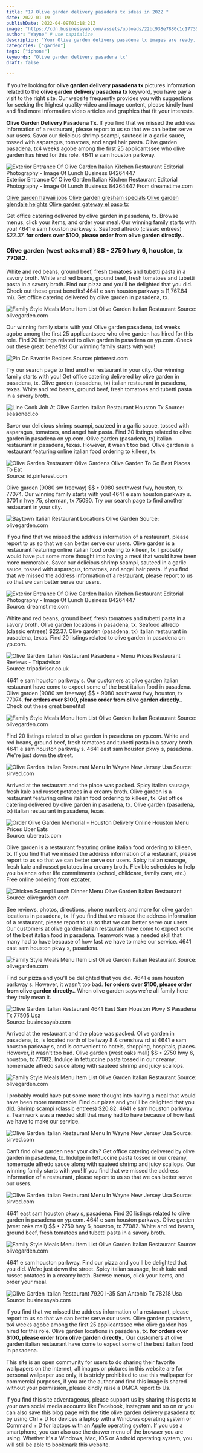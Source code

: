 ```yaml
---
title: "17 Olive garden delivery pasadena tx ideas in 2022 "
date: 2022-01-19
publishDate: 2022-04-09T01:18:21Z
image: "https://cdn.businessyab.com/assets/uploads/22bc938e7880c1c17735f6101cd04bc5_-united-states-texas-bexar-county-san-antonio-northeast-side-interstate-35-7920-olive-garden-italian-restaurant-210-650-5883.jpg"
author: "Wayne" # use capitalize
description: "Your Olive garden delivery pasadena tx images are ready. Olive garden delivery pasadena tx are a topic that is being searched for and liked by netizens now. You can Find and Download the Olive garden delivery pasadena tx files here. Get all royalty-free photos and vectors."
categories: ["garden"]
tags: ["iphone"]
keywords: "Olive garden delivery pasadena tx"
draft: false

---
```


If you're looking for **olive garden delivery pasadena tx** pictures information related to the **olive garden delivery pasadena tx** keyword, you have pay a visit to the right  site.  Our website frequently  provides you with  suggestions  for seeking  the highest  quality video and image  content, please kindly hunt and find more informative video articles and graphics  that fit your interests.

**Olive Garden Delivery Pasadena Tx**. If you find that we missed the address information of a restaurant, please report to us so that we can better serve our users. Savor our delicious shrimp scampi, sauteed in a garlic sauce, tossed with asparagus, tomatoes, and angel hair pasta. Olive garden pasadena, tx4 weeks agobe among the first 25 applicantssee who olive garden has hired for this role. 4641 e sam houston parkway.

![Exterior Entrance Of Olive Garden Italian Kitchen Restaurant Editorial Photography - Image Of Lunch Business 84264447](https://thumbs.dreamstime.com/z/exterior-entrance-olive-garden-italian-kitchen-restaurant-lancaster-pa-january-location-chain-offers-84264447.jpg "Exterior Entrance Of Olive Garden Italian Kitchen Restaurant Editorial Photography - Image Of Lunch Business 84264447")
Exterior Entrance Of Olive Garden Italian Kitchen Restaurant Editorial Photography - Image Of Lunch Business 84264447 From dreamstime.com

[Olive garden hawaii jobs](/olive-garden-hawaii-jobs/)
[Olive garden gresham specials](/olive-garden-gresham-specials/)
[Olive garden glendale heights](/olive-garden-glendale-heights/)
[Olive garden gateway el paso tx](/olive-garden-gateway-el-paso-tx/)

Get office catering delivered by olive garden in pasadena, tx. Browse menus, click your items, and order your meal. Our winning family starts with you! 4641 e sam houston parkway s. Seafood alfredo (classic entrees) $22.37. **for orders over $100, please order from olive garden directly.**.

### Olive garden (west oaks mall) $$ • 2750 hwy 6, houston, tx 77082.

White and red beans, ground beef, fresh tomatoes and tubetti pasta in a savory broth. White and red beans, ground beef, fresh tomatoes and tubetti pasta in a savory broth. Find our pizza and you&#039;ll be delighted that you did. Check out these great benefits! 4641 e sam houston parkway s (1,767.84 mi). Get office catering delivered by olive garden in pasadena, tx.


![Family Style Meals Menu Item List Olive Garden Italian Restaurant](https://media.olivegarden.com/en_us/images/product/CateringPan5cheeseziti-gv-590X365.jpg "Family Style Meals Menu Item List Olive Garden Italian Restaurant")
Source: olivegarden.com

Our winning family starts with you! Olive garden pasadena, tx4 weeks agobe among the first 25 applicantssee who olive garden has hired for this role. Find 20 listings related to olive garden in pasadena on yp.com. Check out these great benefits! Our winning family starts with you!

![Pin On Favorite Recipes](https://i.pinimg.com/originals/a1/03/82/a103828d07c9aaa2b6efc7e63777f354.jpg "Pin On Favorite Recipes")
Source: pinterest.com

Try our search page to find another restaurant in your city. Our winning family starts with you! Get office catering delivered by olive garden in pasadena, tx. Olive garden (pasadena, tx) italian restaurant in pasadena, texas. White and red beans, ground beef, fresh tomatoes and tubetti pasta in a savory broth.

![Line Cook Job At Olive Garden Italian Restaurant Houston Tx](https://s3.amazonaws.com/bf-employerpics-prod/7df589fa-6831-4636-abbf-9e1915d2d180-360?updated=1625087404226 "Line Cook Job At Olive Garden Italian Restaurant Houston Tx")
Source: seasoned.co

Savor our delicious shrimp scampi, sauteed in a garlic sauce, tossed with asparagus, tomatoes, and angel hair pasta. Find 20 listings related to olive garden in pasadena on yp.com. Olive garden (pasadena, tx) italian restaurant in pasadena, texas. However, it wasn&#039;t too bad. Olive garden is a restaurant featuring online italian food ordering to killeen, tx.

![Olive Garden Restaurant Olive Gardens Olive Garden To Go Best Places To Eat](https://i.pinimg.com/564x/0c/f7/ee/0cf7ee39ebbe87b2666ab38ad44a16b9--olive-gardens-italian-foods.jpg "Olive Garden Restaurant Olive Gardens Olive Garden To Go Best Places To Eat")
Source: id.pinterest.com

Olive garden (9080 sw freeway) $$ • 9080 southwest fwy, houston, tx 77074. Our winning family starts with you! 4641 e sam houston parkway s. 3701 n hwy 75, sherman, tx 75090. Try our search page to find another restaurant in your city.

![Baytown Italian Restaurant Locations Olive Garden](https://media.olivegarden.com/en_us/images/marketing/italian-family-restaurant-olive-garden-g6-rdv.jpg "Baytown Italian Restaurant Locations Olive Garden")
Source: olivegarden.com

If you find that we missed the address information of a restaurant, please report to us so that we can better serve our users. Olive garden is a restaurant featuring online italian food ordering to killeen, tx. I probably would have put some more thought into having a meal that would have been more memorable. Savor our delicious shrimp scampi, sauteed in a garlic sauce, tossed with asparagus, tomatoes, and angel hair pasta. If you find that we missed the address information of a restaurant, please report to us so that we can better serve our users.

![Exterior Entrance Of Olive Garden Italian Kitchen Restaurant Editorial Photography - Image Of Lunch Business 84264447](https://thumbs.dreamstime.com/z/exterior-entrance-olive-garden-italian-kitchen-restaurant-lancaster-pa-january-location-chain-offers-84264447.jpg "Exterior Entrance Of Olive Garden Italian Kitchen Restaurant Editorial Photography - Image Of Lunch Business 84264447")
Source: dreamstime.com

White and red beans, ground beef, fresh tomatoes and tubetti pasta in a savory broth. Olive garden locations in pasadena, tx. Seafood alfredo (classic entrees) $22.37. Olive garden (pasadena, tx) italian restaurant in pasadena, texas. Find 20 listings related to olive garden in pasadena on yp.com.

![Olive Garden Italian Restaurant Pasadena - Menu Prices Restaurant Reviews - Tripadvisor](https://media-cdn.tripadvisor.com/media/photo-s/11/4c/07/e9/20171116-142207-largejpg.jpg "Olive Garden Italian Restaurant Pasadena - Menu Prices Restaurant Reviews - Tripadvisor")
Source: tripadvisor.co.uk

4641 e sam houston parkway s. Our customers at olive garden italian restaurant have come to expect some of the best italian food in pasadena. Olive garden (9080 sw freeway) $$ • 9080 southwest fwy, houston, tx 77074. **for orders over $100, please order from olive garden directly.**. Check out these great benefits!

![Family Style Meals Menu Item List Olive Garden Italian Restaurant](https://media.olivegarden.com/en_us/images/product/d-parties-to-go-garden-fresh-salad-dpv.jpg "Family Style Meals Menu Item List Olive Garden Italian Restaurant")
Source: olivegarden.com

Find 20 listings related to olive garden in pasadena on yp.com. White and red beans, ground beef, fresh tomatoes and tubetti pasta in a savory broth. 4641 e sam houston parkway s. 4641 east sam houston pkwy s, pasadena. We&#039;re just down the street.

![Olive Garden Italian Restaurant Menu In Wayne New Jersey Usa](https://d6ozfheqtj1tz.cloudfront.net/ChIJk9vqLZawGYgRKOep_QqLkSM/5ac3ba934fbe6.jpg "Olive Garden Italian Restaurant Menu In Wayne New Jersey Usa")
Source: sirved.com

Arrived at the restaurant and the place was packed. Spicy italian sausage, fresh kale and russet potatoes in a creamy broth. Olive garden is a restaurant featuring online italian food ordering to killeen, tx. Get office catering delivered by olive garden in pasadena, tx. Olive garden (pasadena, tx) italian restaurant in pasadena, texas.

![Order Olive Garden Memorial - Houston Delivery Online Houston Menu Prices Uber Eats](https://duyt4h9nfnj50.cloudfront.net/resized/a18b0436cbe3135135b807e6fc47a6c5-w2880-49.jpg "Order Olive Garden Memorial - Houston Delivery Online Houston Menu Prices Uber Eats")
Source: ubereats.com

Olive garden is a restaurant featuring online italian food ordering to killeen, tx. If you find that we missed the address information of a restaurant, please report to us so that we can better serve our users. Spicy italian sausage, fresh kale and russet potatoes in a creamy broth. Flexible schedules to help you balance other life commitments (school, childcare, family care, etc.) Free online ordering from ezcater.

![Chicken Scampi Lunch Dinner Menu Olive Garden Italian Restaurant](https://media.olivegarden.com/en_us/images/product/Chicken-Scampi-dpv-1180x730.jpg "Chicken Scampi Lunch Dinner Menu Olive Garden Italian Restaurant")
Source: olivegarden.com

See reviews, photos, directions, phone numbers and more for olive garden locations in pasadena, tx. If you find that we missed the address information of a restaurant, please report to us so that we can better serve our users. Our customers at olive garden italian restaurant have come to expect some of the best italian food in pasadena. Teamwork was a needed skill that many had to have because of how fast we have to make our service. 4641 east sam houston pkwy s, pasadena.

![Family Style Meals Menu Item List Olive Garden Italian Restaurant](https://media.olivegarden.com/en_us/images/product/CateringPanchickenalfedo-gv-590X365.jpg "Family Style Meals Menu Item List Olive Garden Italian Restaurant")
Source: olivegarden.com

Find our pizza and you&#039;ll be delighted that you did. 4641 e sam houston parkway s. However, it wasn&#039;t too bad. **for orders over $100, please order from olive garden directly.**. When olive garden says we’re all family here they truly mean it.

![Olive Garden Italian Restaurant 4641 East Sam Houston Pkwy S Pasadena Tx 77505 Usa](https://cdn.businessyab.com/assets/uploads/693b6861cdbe4f4c341350c6f6d895b8_-united-states-texas-harris-county-pasadena-east-sam-houston-parkway-south-4641-olive-garden-italian-restaurant.jpg "Olive Garden Italian Restaurant 4641 East Sam Houston Pkwy S Pasadena Tx 77505 Usa")
Source: businessyab.com

Arrived at the restaurant and the place was packed. Olive garden in pasadena, tx, is located north of beltway 8 &amp; crenshaw rd at 4641 e sam houston parkway s, and is convenient to hotels, shopping, hospitals, places. However, it wasn&#039;t too bad. Olive garden (west oaks mall) $$ • 2750 hwy 6, houston, tx 77082. Indulge in fettuccine pasta tossed in our creamy, homemade alfredo sauce along with sauteed shrimp and juicy scallops.

![Family Style Meals Menu Item List Olive Garden Italian Restaurant](https://media.olivegarden.com/en_us/images/product/Spaghetti-MeatSauce-Catering-gv-590x365.jpg "Family Style Meals Menu Item List Olive Garden Italian Restaurant")
Source: olivegarden.com

I probably would have put some more thought into having a meal that would have been more memorable. Find our pizza and you&#039;ll be delighted that you did. Shrimp scampi (classic entrees) $20.82. 4641 e sam houston parkway s. Teamwork was a needed skill that many had to have because of how fast we have to make our service.

![Olive Garden Italian Restaurant Menu In Wayne New Jersey Usa](https://d6ozfheqtj1tz.cloudfront.net/ChIJk9vqLZawGYgRKOep_QqLkSM/5ac3ba99b51bb.jpg "Olive Garden Italian Restaurant Menu In Wayne New Jersey Usa")
Source: sirved.com

Can’t find olive garden near your city? Get office catering delivered by olive garden in pasadena, tx. Indulge in fettuccine pasta tossed in our creamy, homemade alfredo sauce along with sauteed shrimp and juicy scallops. Our winning family starts with you! If you find that we missed the address information of a restaurant, please report to us so that we can better serve our users.

![Olive Garden Italian Restaurant Menu In Wayne New Jersey Usa](https://d6ozfheqtj1tz.cloudfront.net/ChIJk9vqLZawGYgRKOep_QqLkSM/5aac152cbd1f8.jpg "Olive Garden Italian Restaurant Menu In Wayne New Jersey Usa")
Source: sirved.com

4641 east sam houston pkwy s, pasadena. Find 20 listings related to olive garden in pasadena on yp.com. 4641 e sam houston parkway. Olive garden (west oaks mall) $$ • 2750 hwy 6, houston, tx 77082. White and red beans, ground beef, fresh tomatoes and tubetti pasta in a savory broth.

![Family Style Meals Menu Item List Olive Garden Italian Restaurant](https://media.olivegarden.com/en_us/images/product/Lasagnafamilystylelargebundle-gv-590X365.jpg "Family Style Meals Menu Item List Olive Garden Italian Restaurant")
Source: olivegarden.com

4641 e sam houston parkway. Find our pizza and you&#039;ll be delighted that you did. We&#039;re just down the street. Spicy italian sausage, fresh kale and russet potatoes in a creamy broth. Browse menus, click your items, and order your meal.

![Olive Garden Italian Restaurant 7920 I-35 San Antonio Tx 78218 Usa](https://cdn.businessyab.com/assets/uploads/22bc938e7880c1c17735f6101cd04bc5_-united-states-texas-bexar-county-san-antonio-northeast-side-interstate-35-7920-olive-garden-italian-restaurant-210-650-5883.jpg "Olive Garden Italian Restaurant 7920 I-35 San Antonio Tx 78218 Usa")
Source: businessyab.com

If you find that we missed the address information of a restaurant, please report to us so that we can better serve our users. Olive garden pasadena, tx4 weeks agobe among the first 25 applicantssee who olive garden has hired for this role. Olive garden locations in pasadena, tx. **for orders over $100, please order from olive garden directly.**. Our customers at olive garden italian restaurant have come to expect some of the best italian food in pasadena.

This site is an open community for users to do sharing their favorite wallpapers on the internet, all images or pictures in this website are for personal wallpaper use only, it is stricly prohibited to use this wallpaper for commercial purposes, if you are the author and find this image is shared without your permission, please kindly raise a DMCA report to Us.

If you find this site adventageous, please support us by sharing this posts to your own social media accounts like Facebook, Instagram and so on or you can also save this blog page with the title olive garden delivery pasadena tx by using Ctrl + D for devices a laptop with a Windows operating system or Command + D for laptops with an Apple operating system. If you use a smartphone, you can also use the drawer menu of the browser you are using. Whether it's a Windows, Mac, iOS or Android operating system, you will still be able to bookmark this website.
